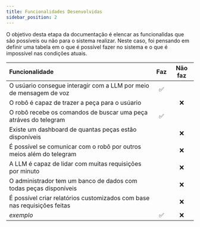 ```yaml
---
title: Funcionalidades Desenvolvidas 
sidebar_position: 2
---
```


O objetivo desta etapa da documentação é elencar as funcionalidas que são possíveis ou não para o sistema realizar. Neste caso, foi pensando em definir uma tabela em o que é possível fazer no sistema e o que é impossível nas condições atuais. 


| **Funcionalidade** | **Faz** | **Não faz** |
| :---         |     :---:      |       :---:  |
| O usúario consegue interagir com a LLM por meio de mensagem de voz |    ✅ 	    |      |
| O robô é capaz de trazer a peça para o usúario     |        | ❌     |
| O robô recebe os comandos de buscar uma peça atráves do telegram      | ✅       |      |
| Existe um dashboard de quantas peças estão disponíveis     |        | ❌     |
| É possível se comunicar com o robô por outros meios além do telegram     |        | ❌     |
| A LLM é capaz de lidar com muitas requisições por minuto     |        | ❌     |
| O administrador tem um banco de dados com todas peças disponíveis    |       | ❌     |
| É possível criar relatórios customizados com base nas requisições feitas     |        | ❌     |
| *exemplo*    | ✅       | ❌     |
